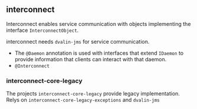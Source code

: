 ## interconnect
Interconnect enables service communication with objects implementing the interface `InterconnectObject`.

interconnect needs `dvalin-jms` for service communication.

*  The `@Daemon` annotation is used with interfaces that extend `IDaemon` to provide information that clients can interact with that daemon.
* `@Interconnect` 

### interconnect-core-legacy
The projects `interconnect-core-legacy` provide legacy implementation. Relys on `interconnect-core-legacy-exceptions` and `dvalin-jms`